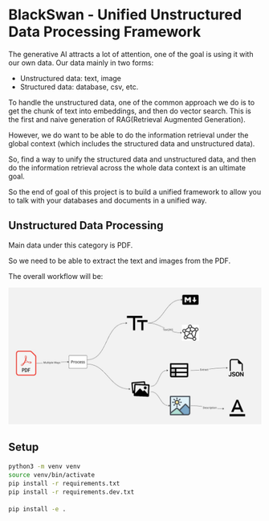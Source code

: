 # BlackSwan - Unified Unstructured Data Processing Framework

The generative AI attracts a lot of attention, one of the goal is using it with our own data.
Our data mainly in two forms:

- Unstructured data: text, image
- Structured data: database, csv, etc.

To handle the unstructured data, one of the common approach we do is to get the chunk of text into embeddings, and then
do vector search.
This is the first and naive generation of RAG(Retrieval Augmented Generation).

However, we do want to be able to do the information retrieval under the global context (which includes the structured
data and unstructured data).

So, find a way to unify the structured data and unstructured data, and then do the information retrieval across the
whole data context is an ultimate goal.

So the end of goal of this project is to build a unified framework to allow you to talk with your databases and
documents in a unified way.

## Unstructured Data Processing

Main data under this category is PDF.

So we need to be able to extract the text and images from the PDF.

The overall workflow will be:

![img.png](docs/images/pdf_process.jpg)

## Setup

```bash
python3 -m venv venv
source venv/bin/activate
pip install -r requirements.txt
pip install -r requirements.dev.txt

pip install -e .
```